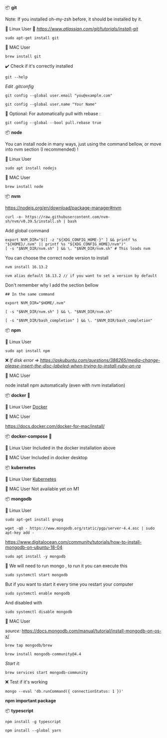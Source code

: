 📦 **git**

Note: If you installed oh-my-zsh before, it should be installed by it.

🐧 Linux User
:link: *https://www.atlassian.com/git/tutorials/install-git*

```console
sudo apt-get install git
```

🍎 MAC User

```console
brew install git
```

:heavy_check_mark: Check if it's correctly installed

```console
git --help
```

*Edit .gitconfig*

```console
git config --global user.email "you@example.com"
```

```console
git config --global user.name "Your Name"
```

:triangular_flag_on_post: Optional: For automatically pull with rebase :

```console
git config --global --bool pull.rebase true
```

📦 **node**

You can install node in many ways, just using the command bellow, or move into nvm section (I recommended) ! 

🐧 Linux User
```console
sudo apt install nodejs
```

🍎 MAC User
```console
brew install node
```

📦 **nvm**

https://nodejs.org/en/download/package-manager#nvm

```console
curl -o- https://raw.githubusercontent.com/nvm-sh/nvm/v0.39.5/install.sh | bash
```

Add global command

```console
export NVM_DIR="$([ -z "${XDG_CONFIG_HOME-}" ] && printf %s "${HOME}/.nvm" || printf %s "${XDG_CONFIG_HOME}/nvm")"
[ -s "$NVM_DIR/nvm.sh" ] && \. "$NVM_DIR/nvm.sh" # This loads nvm
```

You can choose the correct node version to install

```console
nvm install 16.13.2

nvm alias default 16.13.2 // if you want to set a version by default
```

Don't remember why I add the section bellow

```console
## In the same command

export NVM_DIR="$HOME/.nvm"

[ -s "$NVM_DIR/nvm.sh" ] && \. "$NVM_DIR/nvm.sh"

[ -s "$NVM_DIR/bash_completion" ] && \. "$NVM_DIR/bash_completion"
```

📦 **npm**

🐧 Linux User
```console
sudo apt install npm
```

:x: *If disk error => https://askubuntu.com/questions/386265/media-change-please-insert-the-disc-labeled-when-trying-to-install-ruby-on-ra*

🍎 MAC User

node install npm automatically (even with nvm installation)

📦 **docker** :whale: 

🐧 Linux User
[Docker](https://docs.docker.com/engine/install/ubuntu/#installation-methods)

🍎 MAC User

https://docs.docker.com/docker-for-mac/install/

📦 **docker-compose** :whale:

🐧 Linux User
Included in the docker installation above

🍎 MAC User
Included in docker desktop

📦 **kubernetes**

🐧 Linux User
[Kubernetes](./docker/kubernetes-setup.mkd)

🍎 MAC User
Not available yet on M1

📦 **mongodb**

🐧 Linux User
```console
sudo apt-get install gnupg
```

```console
wget -qO - https://www.mongodb.org/static/pgp/server-4.4.asc | sudo apt-key add -
```

https://www.digitalocean.com/community/tutorials/how-to-install-mongodb-on-ubuntu-18-04


```console
sudo apt install -y mongodb
```

:running: We will need to run mongo , to run it you can execute this

```console
sudo systemctl start mongodb
```

But if you want to start it every time you restart your computer

```console
sudo systemctl enable mongodb
```

And disabled with

```console
sudo systemctl disable mongodb
```

🍎 MAC User

*source:* https://docs.mongodb.com/manual/tutorial/install-mongodb-on-os-x/

```console
brew tap mongodb/brew

brew install mongodb-community@4.4
```

*Start it:*

```console
brew services start mongodb-community
```

:x: Test if it's working

```console
mongo --eval 'db.runCommand({ connectionStatus: 1 })'
```

**npm important package**

📦 **typescript**

```console
npm install -g typescript
```

```console
npm install --global yarn
```
